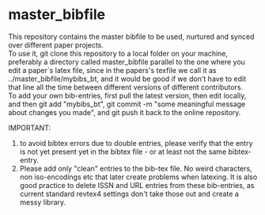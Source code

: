 # master_bibfile
This repository contains the master bibfile to be used, nurtured and synced over different paper projects.  
To use it, git clone this repository to a local folder on your machine, preferably a directory called master_bibfile parallel to the one where you edit a paper´s latex file, since in the papers's texfile we call it as ../master_bibfile/mybibs_bt, and it would be good if we don't have to edit that line all the time between different versions of different contributors.   
To add your own bib-entries, first pull the latest version, then edit locally, and then git add "mybibs_bt", git commit -m "some meaningful message about changes you made", and git push it back to the online repository.  

IMPORTANT: 
1. to avoid bibtex errors due to double entries, please verify that the entry is not yet present yet in the bibtex file - or at least not the same bibtex-entry.
2. Please add only "clean" entries to the bib-tex file.  No weird characters,  non iso-encodings etc that later create problems when latexing.  It is also good practice to delete ISSN and URL entries from these bib-entries, as current standard revtex4 settings don't take those out and create a messy library.
